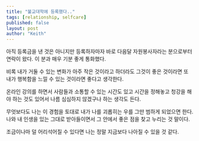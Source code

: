 ```yaml
---
title: "불교대학에 등록했다.."
tags: [relationship, selfcare]
published: false
layout: post
author: "Keith"
---
```


아직 등록금을 낸 것은 아니지만 등록하자마자 바로 다음달 자원봉사자라는 분으로부터 연락이 왔다. 이 분과 매우 기분 좋게 통화했다. 

비록 내가 거둘 수 있는 변화가 아주 작은 것이라고 하더라도 그것이 좋은 것이라면 또 내가 행복함을 느낄 수 있는 것이라면 좋다고 생각한다.

온라인 강의를 하면서 사람들과 소통할 수 있는 시간도 있고 시간을 정해놓고 청강을 해야 하는 것도 있어서 나름 심심하지 않겠구나 하는 생각도 든다.

무엇보다도 나는 이 경험을 토대로 내가 나를 괴롭히는 우를 그만 범하게 되었으면 한다. 나와 내 인생을 있는 그대로 받아들이면서 그 안에서 좋은 점을 찾고 누리는 것 말이다.

조금이나마 덜 어리석어질 수 있다면 나는 정말 지금보다 나아질 수 있을 것 같다.